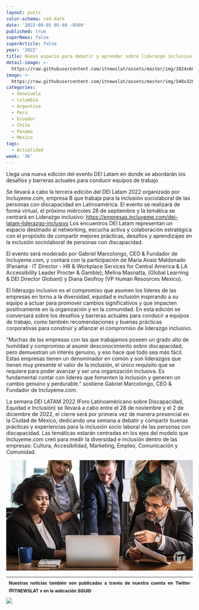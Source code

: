 ```yaml
---
layout: posts
color-schema: red-dark
date: '2022-09-05 05:40 -0500'
published: true
superNews: false
superArticle: false
year: '2022'
title: Nuevo espacio para debatir y aprender sobre liderazgo inclusivo
detail-image: >-
  https://raw.githubusercontent.com/itnewslat/assets/master/img/1024x680/Reunion-Ejecutivos-g.jpg
image: >-
  https://raw.githubusercontent.com/itnewslat/assets/master/img/540x320/Reunion-Ejecutivos-p.jpg
categories:
  - Venezuela
  - Colombia
  - Argentina
  - Perú
  - Ecuador
  - Chile
  - Panama
  - Mexico
tags:
  - Actualidad
week: '36'
---
```

Llega una nueva edición del evento DEI Latam en donde se abordarán los desafíos y barreras actuales para conducir equipos de trabajo

Se llevará a cabo la tercera edición del DEI Latam 2022 organizado por Incluyeme.com, empresa B que trabaja para la inclusión sociolaboral de las personas con discapacidad en Latinoamérica. El evento se realizará de forma virtual, el próximo miércoles 28 de septiembre y la temática se centrará en Liderazgo inclusivo: https://empresas.incluyeme.com/dei-latam-liderazgo-inclusivo 
Los encuentros DEI Latam representan un espacio destinado al networking, escucha activa y colaboración estratégica con el propósito de compartir mejores prácticas, desafíos y aprendizajes en la inclusión sociolaboral de personas con discapacidad.

El evento será moderado por Gabriel Marcolongo, CEO & Fundador de Incluyeme.com, y contará con la participación de Maria Anaiz Maldonado (Panamá · IT Director - HR & Workplace Services for Central America & LA Accessibility Leader Procter & Gamble); Melina Masnatta, (Global Learning & DEI Director Globant) y Diana Geofroy (VP Human Resources Mexico).

El liderazgo inclusivo es el compromiso que asumen los líderes de las empresas en torno a la diversidad, equidad e inclusión inspirando a su equipo a actuar para promover cambios significativos y que impacten positivamente en la organización y en la comunidad. En esta edición se conversará sobre los desafíos y barreras actuales para conducir a equipos de trabajo, como también recomendaciones y buenas prácticas corporativas para construir y afianzar el compromiso de liderazgo inclusivo.

“Muchas de las empresas con las que trabajamos poseen un grado alto de humildad y compromiso al asumir desconocimiento sobre discapacidad, pero demuestran un interés genuino, y eso hace que todo sea más fácil. Estas empresas tienen un denominador en común y son liderazgos que tienen muy presente el valor de la inclusión, el único requisito que se requiere para poder avanzar y ser una organización inclusiva. Es fundamental contar con líderes que fomenten la inclusión y generen un cambio genuino y perdurable.” sostiene Gabriel Marcolongo, CEO & Fundador de Incluyeme.com.

La semana DEI LATAM 2022 (Foro Latinoaméricano sobre Discapacidad, Equidad e Inclusión) se llevará a cabo entre el 28 de noviembre y el 2 de diciembre de 2022, el cierre será por primera vez de manera presencial en la Ciudad de México, dedicando una semana a debatir y compartir buenas prácticas y experiencias para la inclusión socio laboral de las personas con discapacidad. Las temáticas estarán centradas en los ejes del modelo que Incluyeme.com creó para medir la diversidad e inclusión dentro de las empresas: Cultura, Accesibilidad, Marketing, Empleo, Comunicación y Comunidad.

![](https://raw.githubusercontent.com/itnewslat/assets/master/img/540x320/Reunion-Ejecutivos-p.jpg)

<table style="height: 42px;" width="569">
<tbody>
<tr>
<td style="text-align: justify;"><sub><strong>Nuestras noticias también son publicadas a través de nuestra cuenta en Twitter <a href="https://twitter.com/itnewslat?lang=es">@ITNEWSLAT</a> y en la aplicación <a href="https://squidapp.co/en/">SQUID</a></strong></sub></td>
</tr>
</tbody>
</table>

<img src="https://tracker.metricool.com/c3po.jpg?hash=56f88a41e39ab42c063cc51676587a04"/>